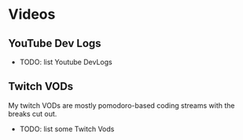 # Videos

## YouTube Dev Logs

- TODO: list Youtube DevLogs

## Twitch VODs

My twitch VODs are mostly pomodoro-based coding streams with the breaks cut out.

- TODO: list some Twitch Vods

